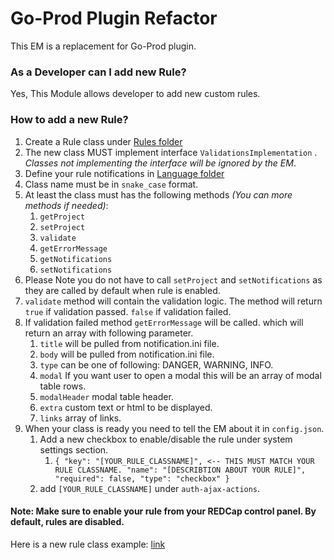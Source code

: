 # Go-Prod Plugin Refactor

This EM is a replacement for Go-Prod plugin.

### As a Developer can I add new Rule?

Yes, This Module allows developer to add new custom rules.

### How to add a new Rule?

1. Create a Rule class under [Rules folder](https://github.com/susom/redcap-em-go-prod/tree/main/classes/Rules)
2. The new class MUST implement interface `ValidationsImplementation` . *Classes not implementing the interface will be
   ignored by the EM*.
3. Define your rule notifications
   in [Language folder](https://github.com/susom/redcap-em-go-prod/blob/main/language/notifications.ini)
4. Class name must be in `snake_case` format.
3. At least the class must has the following methods *(You can more methods if needed)*:
    1. `getProject`
    2. `setProject`
    3. `validate`
    4. `getErrorMessage`
    5. `getNotifications`
    6. `setNotifications`
7. Please Note you do not have to call `setProject` and `setNotifications` as they are called by default when rule is
   enabled.
8. `validate` method will contain the validation logic. The method will return `true` if validation passed. `false` if
   validation failed.
9. If validation failed method `getErrorMessage` will be called. which will return an array with following parameter.
    1. `title` will be pulled from notification.ini file.
    2. `body` will be pulled from notification.ini file.
    3. `type` can be one of following: DANGER, WARNING, INFO.
    4. `modal` If you want user to open a modal this will be an array of modal table rows.
    5. `modalHeader` modal table header.
    6. `extra` custom text or html to be displayed.
    7. `links` array of links.
10. When your class is ready you need to tell the EM about it in `config.json`.
    1. Add a new checkbox to enable/disable the rule under system settings section.
        1. `{
           "key": "[YOUR_RULE_CLASSNAME]", <-- THIS MUST MATCH YOUR RULE CLASSNAME.
           "name": "[DESCRIBTION ABOUT YOUR RULE]",
           "required": false,
           "type": "checkbox"
           }`
    2. add `[YOUR_RULE_CLASSNAME]` under `auth-ajax-actions`.

#### Note: Make sure to enable your rule from your REDCap control panel. By default, rules are disabled.

Here is a new rule class
example:  [link](https://github.com/susom/redcap-em-go-prod/blob/main/sample/my_awesome_new_rule.php)
